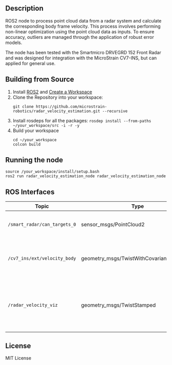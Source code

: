 ## Description
ROS2 node to process point cloud data from a radar system and calculate the corresponding body frame velocity. This process involves performing non-linear optimization using the point cloud data as inputs. To ensure accuracy, outliers are managed through the application of robust error models.

The node has been tested with the Smartmicro DRVEGRD 152 Front Radar and was designed for integration with the MicroStrain CV7-INS, but can applied for general use.

## Building from Source
1. Install [ROS2](https://docs.ros.org/en/humble/Installation.html) and [Create a Workspace](https://docs.ros.org/en/humble/Tutorials/Beginner-Client-Libraries/Creating-A-Workspace/Creating-A-Workspace.html)
2. Clone the Repository into your workspace:
   ```
   git clone https://github.com/microstrain-robotics/radar_velocity_estimation.git --recursive
   ```
3. Install rosdeps for all the packages: `rosdep install --from-paths ~/your_workspace/src -i -r -y`
4. Build your workspace
   ```
   cd ~/your_workspace
   colcon build
   ```
   
## Running the node
```
source /your_workspace/install/setup.bash
ros2 run radar_velocity_estimation_node radar_velocity_estimation_node
```

## ROS Interfaces
| Topic                        | Type                                     | Description                                                                   |
|------------------------------|------------------------------------------|-------------------------------------------------------------------------------|
| `/smart_radar/can_targets_0`     | sensor_msgs/PointCloud2                  | Input 4D radar point cloud with speed                                         |
| `/cv7_ins/ext/velocity_body` | geometry_msgs/TwistWithCovarianceStamped | Output estimated bodyframe velocity with covariance                           |
| `/radar_velocity_viz`        | geometry_msgs/TwistStamped               | Output estimated bodyframe velocity, primarily used for visualization in RViz |

## License
MIT License
